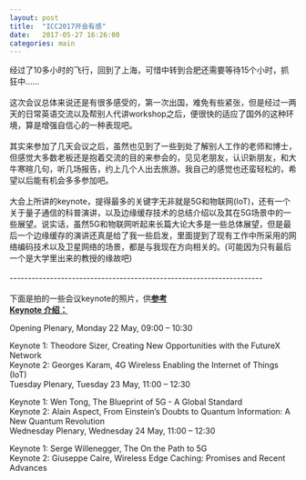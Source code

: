 ```yaml
---
layout: post
title:  "ICC2017开会有感"
date:   2017-05-27 16:26:00
categories: main
---
```


经过了10多小时的飞行，回到了上海，可惜中转到合肥还需要等待15个小时，抓狂中……<br><br>
这次会议总体来说还是有很多感受的，第一次出国，难免有些紧张，但是经过一两天的日常英语交流以及帮别人代讲workshop之后，便很快的适应了国外的这种环境，算是增强自信心的一种表现吧。<br><br>
其实来参加了几天会议之后，虽然也见到了一些到处了解别人工作的老师和博士，但感觉大多数老板还是抱着交流的目的来参会的，见见老朋友，认识新朋友，和大牛寒暄几句，听几场报告，约上几个人出去旅游。我自己的感觉也还蛮轻松的，希望以后能有机会多多参加吧。<br><br>
大会上所讲的keynote，提得最多的关键字无非就是5G和物联网(IoT)，还有一个关于量子通信的科普演讲，以及边缘缓存技术的总结介绍以及其在5G场景中的一些展望。说实话，虽然5G和物联网听起来长篇大论大多是一些总体展望，但是最后一个边缘缓存的演讲还真是给了我一些启发，里面提到了现有工作中所采用的网络编码技术以及卫星网络的场景，都是与我现在方向相关的。(可能因为只有最后一个是大学里出来的教授的缘故吧)<br><br>
---------------------------------------------------------------------<br><br>
下面是拍的一些会议keynote的照片，供[**参考**](https://github.com/infonetlijian/Blog_demo/tree/gh-pages/photos/ICC2017)<br>
[**Keynote 介绍：**](http://icc2017.ieee-icc.org/program/keynotes#sizer)

Opening Plenary, Monday 22 May, 09:00 – 10:30<br>

Keynote 1: Theodore Sizer, Creating New Opportunities with the FutureX Network<br>
Keynote 2: Georges Karam, 4G Wireless Enabling the Internet of Things (IoT)<br>
Tuesday Plenary, Tuesday 23 May, 11:00 – 12:30<br>


Keynote 1: Wen Tong, The Blueprint of 5G - A Global Standard<br>
Keynote 2: Alain Aspect, From Einstein’s Doubts to Quantum Information: A New Quantum Revolution<br>
Wednesday Plenary, Wednesday 24 May, 11:00 – 12:30<br>


Keynote 1: Serge Willenegger, The On the Path to 5G<br>
Keynote 2: Giuseppe Caire, Wireless Edge Caching: Promises and Recent Advances<br>



